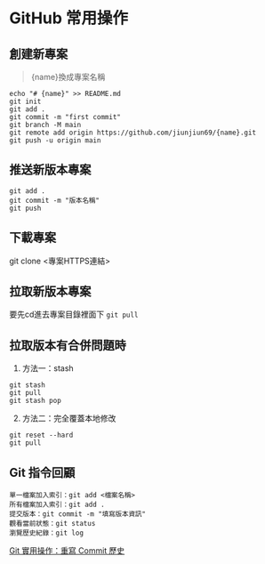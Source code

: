 # GitHub 常用操作

## 創建新專案 
> {name}換成專案名稱
```
echo "# {name}" >> README.md
git init
git add .
git commit -m "first commit"
git branch -M main
git remote add origin https://github.com/jiunjiun69/{name}.git
git push -u origin main
```

## 推送新版本專案
```
git add .
git commit -m "版本名稱"
git push
```

## 下載專案
git clone <專案HTTPS連結>

## 拉取新版本專案
要先cd進去專案目錄裡面下
`git pull`

## 拉取版本有合併問題時
1. 方法一：stash
```
git stash
git pull
git stash pop
```
2. 方法二：完全覆蓋本地修改
```
git reset --hard
git pull
```

## Git 指令回顧
```
單一檔案加入索引：git add <檔案名稱>
所有檔案加入索引：git add .
提交版本：git commit -m "填寫版本資訊"
觀看當前狀態：git status
瀏覽歷史紀錄：git log
```
[Git 實用操作：重寫 Commit 歷史](https://iter01.com/525732.html)